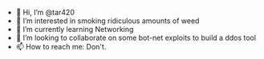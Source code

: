 - 👋 Hi, I’m @tar420
- 👀 I’m interested in smoking ridiculous amounts of weed
- 🌱 I’m currently learning Networking
- 💞️ I’m looking to collaborate on some bot-net exploits to build a ddos tool
- 📫 How to reach me: Don't.


